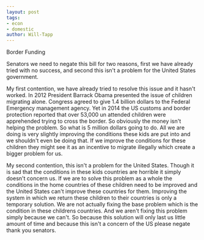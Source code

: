 ```yaml
---
layout: post
tags: 
- econ 
- domestic
author: Will-Tapp
---
```

Border Funding

Senators we need to negate this bill for two reasons, first we have already tried with no success, and second this isn't a problem for the United States government.

My first contention, we have already tried to resolve this issue and it hasn't worked. In 2012 President Barrack Obama presented the issue of children migrating alone. Congress agreed to give 1.4 billion dollars to the Federal Emergency management agency. Yet in 2014 the US customs and border protection reported that over 53,000 un attended children were apprehended trying to cross the border. So obviously the money isn't helping the problem. So what is 5 million dollars going to do. All we are doing is very slightly improving the conditions these kids are put into and we shouldn't even be doing that. If we improve the conditions for these children they might see it as an incentive to migrate illegally which create a bigger problem for us.

My second contention, this isn't a problem for the United States. Though it is sad that the conditions in these kids countries are horrible it simply doesn't concern us. If we are to solve this problem as a whole the conditions in the home countries of these children need to be improved and the United States can't improve these countries for them. Improving the system in which we return these children to their countries is only a temporary solution. We are not actually fixing the base problem which is the condition in these childrens countries. And we aren't fixing this problem simply because we can't. So because this solution will only last us little amount of time and because this isn't a concern of the US please negate thank you senators.
